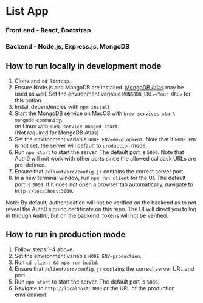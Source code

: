 # List App

### Front end - React, Bootstrap

### Backend - Node.js, Express.js, MongoDB

## How to run locally in development mode

1. Clone and `cd listapp`.
2. Ensure Node.js and MongoDB are installed.
   [MongoDB Atlas](https://www.mongodb.com/atlas) may be used as well. Set the environment variable `MONGODB_URL=<Your URL>` for this option.
3. Install dependencies with `npm install`.
4. Start the MongoDB service
   on MacOS with `brew services start mongodb-community`.  
   on Linux with `sudo service mongod start`.  
   (Not required for MongoDB Atlas)
5. Set the environment variable `NODE_ENV=development`.
   Note that if `NODE_ENV` is not set, the server will default to `production` mode.
6. Run `npm start` to start the server. The default port is `5000`.
   Note that Auth0 will not work with other ports since the allowed callback URLs are pre-defined.
7. Ensure that `/client/src/config.js` contains the correct server port.
8. In a new terminal window, run `npm run client` for the UI. The default port is `3000`.
   If it does not open a browser tab automatically, navigate to `http://localhost:3000`.

Note: By default, authentication will not be verified on the backend as to not reveal the Auth0 signing certificate on this repo. The UI will direct you to log in through Auth0, but on the backend, tokens will not be verified.

## How to run in production mode
1. Follow steps 1-4 above.
2. Set the environment variable `NODE_ENV=production`.
3. Run `cd client && npm run build`.
4. Ensure that `/client/src/config.js` contains the correct server URL and port.
5. Run `npm start` to start the server. The default port is `5000`.
6. Navigate to `http://localhost:3000` or the URL of the production environment.

